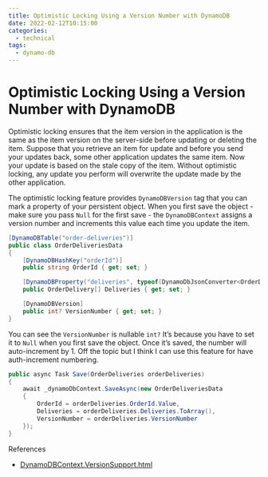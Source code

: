 ```yaml
---
title: Optimistic Locking Using a Version Number with DynamoDB
date: 2022-02-12T10:15:00
categories:
  - technical
tags:
  - dynamo-db
---
```


# Optimistic Locking Using a Version Number with DynamoDB

Optimistic locking ensures that the item version in the application is the same as the item version on the server-side before updating or deleting the item. Suppose that you retrieve an item for update and before you send your updates back, some other application updates the same item. Now your update is based on the stale copy of the item. Without optimistic locking, any update you perform will overwrite the update made by the other application.

The optimistic locking feature provides `DynamoDBVersion` tag that you can mark a property of your persistent object. When you first save the object - make sure you pass `Null` for the first save - the `DynamoDBContext` assigns a version number and increments this value each time you update the item.

```csharp
[DynamoDBTable("order-deliveries")]
public class OrderDeliveriesData
{
    [DynamoDBHashKey("orderId")]
    public string OrderId { get; set; }

    [DynamoDBProperty("deliveries", typeof(DynamoDbJsonConverter<OrderDelivery[]>))]
    public OrderDelivery[] Deliveries { get; set; }

    [DynamoDBVersion]
    public int? VersionNumber { get; set; }
}
```

You can see the `VersionNumber` is nullable `int?` It’s because you have to set it to `Null` when you first save the object. Once it’s saved, the number will auto-increment by 1. Off the topic but I think I can use this feature for have auth-increment numbering.

```csharp
public async Task Save(OrderDeliveries orderDeliveries)
{
    await _dynamoDbContext.SaveAsync(new OrderDeliveriesData
    {
        OrderId = orderDeliveries.OrderId.Value,
        Deliveries = orderDeliveries.Deliveries.ToArray(),
        VersionNumber = orderDeliveries.VersionNumber
    });
}
```

References

- [DynamoDBContext.VersionSupport.html](https://docs.aws.amazon.com/amazondynamodb/latest/developerguide/DynamoDBContext.VersionSupport.html)

